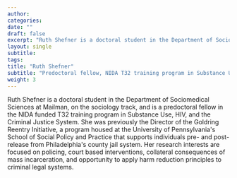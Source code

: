 ```yaml
---
author: 
categories:
date: ""
draft: false
excerpt: "Ruth Shefner is a doctoral student in the Department of Sociomedical Sciences a predoctoral fellow in the NIDA T32 training program in Substance Use, HIV, and the Criminal Justice System"
layout: single
subtitle: 
tags:
title: "Ruth Shefner"
subtitle: "Predoctoral fellow, NIDA T32 training program in Substance Use, HIV, and the Criminal Justice System"
weight: 3
---
```


Ruth Shefner is a doctoral student in the Department of Sociomedical Sciences at Mailman, on the sociology track, and is a predoctoral fellow in the NIDA funded T32 training program in Substance Use, HIV, and the Criminal Justice System. She was previously the Director of the Goldring Reentry Initiative, a program housed at the University of Pennsylvania's School of Social Policy and Practice that supports individuals pre- and post-release from Philadelphia's county jail system. Her research interests are focused on policing, court based interventions, collateral consequences of mass incarceration, and opportunity to apply harm reduction principles to criminal legal systems.